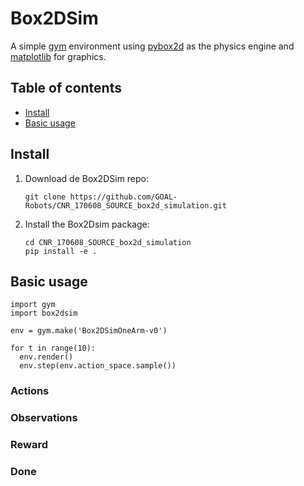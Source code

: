 # Box2DSim

A simple [gym](http://gym.openai.com/) environment using [pybox2d](https://github.com/pybox2d/pybox2d/wiki/manual) as the physics engine and [matplotlib](https://matplotlib.org/) for graphics.

## Table of contents
* [Install](#install)
* [Basic usage](#basic-usage)

## Install

1. Download de Box2DSim repo:

       git clone https://github.com/GOAL-Robots/CNR_170608_SOURCE_box2d_simulation.git

2. Install the Box2Dsim package:

       cd CNR_170608_SOURCE_box2d_simulation
       pip install -e .

## Basic usage
    import gym
    import box2dsim

    env = gym.make('Box2DSimOneArm-v0')

    for t in range(10):  
      env.render()
      env.step(env.action_space.sample())

### Actions
### Observations
### Reward
### Done
